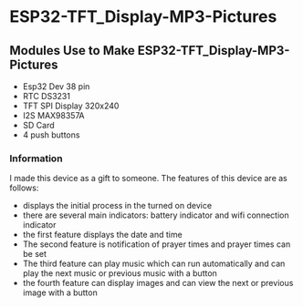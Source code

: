 # ESP32-TFT_Display-MP3-Pictures
## Modules Use to Make ESP32-TFT_Display-MP3-Pictures
- Esp32 Dev 38 pin
- RTC DS3231
- TFT SPI Display 320x240
- I2S MAX98357A
- SD Card
- 4 push buttons

### Information
I made this device as a gift to someone. The features of this device are as follows:
- displays the initial process in the turned on device
- there are several main indicators: battery indicator and wifi connection indicator
- the first feature displays the date and time
- The second feature is notification of prayer times and prayer times can be set
- The third feature can play music which can run automatically and can play the next music or previous music with a button
- the fourth feature can display images and can view the next or previous image with a button
